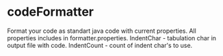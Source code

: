 codeFormatter
=============

Format your code as standart java code with current properties. All properties includes in formatter.properties. IndentChar - tabulation char in output file with code. IndentCount - count of indent char's to use.
